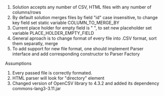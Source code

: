 1. Solution accepts any number of CSV, HTML files with any number of columns/rows
2. By default solution merges files by field "id" case insensitive, to change key field set static variable
	COLUMN_TO_MERGE_BY 
3. Current place holder for empty field is " ", to set new placeholder set variable PLACE_HOLDER_EMPTY_FIELD
4. General aproach is to change format of every file into .CSV format, sort them separatly, merge
5. To add support for new file format, one should implement Parser interface and add corresponding constructor
 to Parser Factory

Assumptions
1. Every passed file is correctly formated.
2. HTML parser will look for "directory" element
3. Changed version of OpenCSV library to 4.3.2 and added its dependency commons-lang3-3.11.jar
